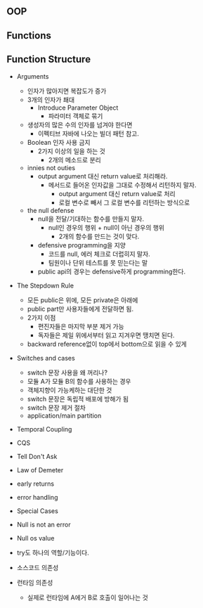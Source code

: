 

## OOP



## Functions



## Function Structure

- Arguments
  - 인자가 많아지면 복잡도가 증가
  - 3개의 인자가 쵀대
    - Introduce Parameter Object
      - 파라미터 객체로 묶기 
  - 생성자의 많은 수의 인자를 넘겨야 한다면
    - 이펙티브 자바에 나오는 빌더 패턴 참고.
  - Boolean 인자 사용 금지
    - 2가지 이상의 일을 하는 것
      - 2개의 메소드로 분리
  - innies not outies
    - output argument 대신 return value로 처리해라.
      - 메서드로 들어온 인자값을 그대로 수정해서 리턴하지 말자.
        - output argument 대신 return value로 처리
        - 로컬 변수로 빼서 그 로컬 변수를 리턴하는 방식으로
  - the null defense
    - null을 전달/기대하는 함수를 만들지 말자.
      - null인 경우의 행위 + null이 아닌 경우의 행위
        - 2개의 함수를 만드는 것이 맞다.
    - defensive programming을 지양
      - 코드를 null, 에러 체크로 더럽히지 말자.
      - 팀원이나 단위 테스트를 못 믿는다는 말
    - public api의 경우는 defensive하게 programming한다.



- The Stepdown Rule
  - 모든 public은 위에, 모든 private은 아래에
  - public part만 사용자들에게 전달하면 됨.
  - 2가지 이점
    - 편진자들은 마지막 부분 제거 가능
    - 독자들은 제일 위에서부터 읽고 지겨우면 땡치면 된다.
  - backward reference없이 top에서 bottom으로 읽을 수 있게



- Switches and cases
  - switch 문장 사용을 왜 꺼리나?
  - 모듈 A가 모듈 B의 함수를 사용하는 경우
  - 객체지향이 가능케하는 대단한 것
  - switch 문장은 독립적 배포에 방해가 됨
  - switch 문장 제거 절차
  - application/main partition
- Temporal Coupling
- CQS
- Tell Don't Ask
- Law of Demeter
- early returns
- error handling
- Special Cases
- Null is not an error
- Null os value
- try도 하나의 역할/기능이다.



- 소스코드 의존성

- 런타임 의존성
  - 실제로 런타임에 A에거 B로 호출이 일어나는 것

​	